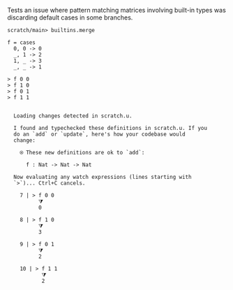 Tests an issue where pattern matching matrices involving built-in
types was discarding default cases in some branches.

``` ucm :hide
scratch/main> builtins.merge
```

``` unison
f = cases
  0, 0 -> 0
  _, 1 -> 2
  1, _ -> 3
  _, _ -> 1

> f 0 0
> f 1 0
> f 0 1
> f 1 1
```

``` ucm :added-by-ucm

  Loading changes detected in scratch.u.

  I found and typechecked these definitions in scratch.u. If you
  do an `add` or `update`, here's how your codebase would
  change:

    ⍟ These new definitions are ok to `add`:
    
      f : Nat -> Nat -> Nat

  Now evaluating any watch expressions (lines starting with
  `>`)... Ctrl+C cancels.

    7 | > f 0 0
          ⧩
          0

    8 | > f 1 0
          ⧩
          3

    9 | > f 0 1
          ⧩
          2

    10 | > f 1 1
           ⧩
           2
```

